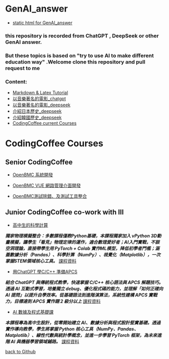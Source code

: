 # GenAI_answer

- [static html for GenAI_answer]()

### this repository is recorded from ChatGPT , DeepSeek or other GenAI answer.

### But these topics is based on "try to use AI to make different education way" .Welcome clone this repository and pull request to me 

### Content:

- [Markdown & Latex Tutorial](https://github.com/CodingCoffee-01/GenAI_answer/blob/main/Markdown_Latex.md)
- [以音樂著名的電影_chatgpt](https://github.com/CodingCoffee-01/GenAI_answer/blob/main/Movie_Music_ChatGPT.md)
- [以音樂著名的電影_deepseek](https://github.com/CodingCoffee-01/GenAI_answer/blob/main/Movie_Music_DeepSeek.md)
- [介紹日本歷史_deepseek](https://github.com/CodingCoffee-01/GenAI_answer/blob/main/Japan_History_Intro_DeepSeek.md)
- [介紹韓國歷史_deepseek](https://github.com/CodingCoffee-01/GenAI_answer/blob/main/Korea_History_intro_deepseek.md)
- [CodingCoffee current Courses](https://github.com/CodingCoffee-01/GenAI_answer/blob/main/CodingCoffee_Courses.md)

# CodingCoffee Courses

## Senior CodingCoffee 

- [OpenBMC 系統開發](https://www.steamcourses.org/p/openbmc-system-development)
  
- [OpenBMC VUE 網路管理介面開發](https://www.steamcourses.org/p/openbmc-vue)

- [OpenBMC測試除錯、及測試工具整合](https://www.steamcourses.org/p/openbmc-system-development1)

## Junior CodingCoffee co-work with III 

- [高中生的科學計算](https://www.iiiedu.org.tw/course/detail/CEL_0082501)

***獨家物理模擬整合：多數課程僅教Python基礎，本課程獨家加入 vPython 3D動畫模擬，讓學生「看見」物理定律的運作，適合數理愛好者；AI入門實戰，不談空洞理論，直接帶學生用 PyTorch + Colab 實作ML模型，降低初學者門檻；涵蓋數據分析（Pandas）、科學計算（NumPy）、視覺化（Matplotlib），一次掌握STEM領域核心工具。***
[課程資料](https://github.com/CodingCoffee-01/GenAI_answer/blob/main/高中生的科學計算.pdf)

- [用ChatGPT 學C/C++ 準備APCS](https://www.iiiedu.org.tw/course/detail/CEL_0092501)
  
***結合 ChatGPT 與傳統程式教學，快速掌握 C/C++ 核心語法與 APCS 解題技巧。透過 AI 互動式學習，培養獨立 debug、優化程式碼的能力，並理解「如何正確向 AI 提問」以提升自學效率。從基礎語法到進階演算法，系統性建構 APCS 實戰力，目標達到 APCS 實作題 2 級分以上***
[課程資料](https://github.com/CodingCoffee-01/GenAI_answer/blob/main/用chatgpt學c++準備apcs.pdf)

- [AI 數據及程式基礎課](https://www.iiiedu.org.tw/course/detail/CEL_0102501)
  
***本課程專為高中生設計，從零開始建立 AI、數據分析與程式設計堅實基礎。透過實作導向教學，學生將掌握 Python 核心工具（NumPy、Pandas、Matplotlib）、線性代數與統計學概念，並進一步學習 PyTorch 框架，為未來進階 AI 與機器學習領域鋪路。***
[課程資料](https://github.com/CodingCoffee-01/GenAI_answer/blob/main/AI數據及程式基礎課.pdf)

[back to Github](https://github.com/CodingCoffee-01/GenAI_answer/blob/main/CodingCoffee_Courses.md)
